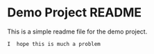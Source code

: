 # Demo Project README
This is a simple readme file for the demo project.
```
I  hope this is much a problem